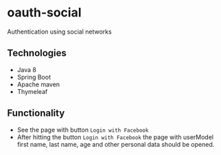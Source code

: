 # oauth-social
Authentication using social networks

## Technologies
* Java 8
* Spring Boot
* Apache maven
* Thymeleaf

## Functionality
* See the page with button `Login with Facebook`
* After hitting the button `Login with Facebook` the page with userModel first name, last name, age and other personal data should be opened.